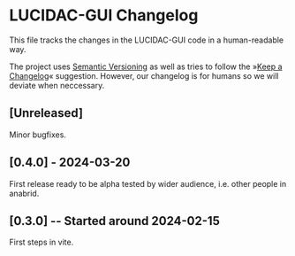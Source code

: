 # LUCIDAC-GUI Changelog

This file tracks the changes in the LUCIDAC-GUI code in a human-readable way.

The project uses [Semantic Versioning](https://semver.org/) as well as
tries to follow the »[Keep a Changelog](https://keepachangelog.com/)« suggestion.
However, our changelog is for humans so we will deviate when neccessary.

## [Unreleased]

Minor bugfixes.

## [0.4.0] - 2024-03-20

First release ready to be alpha tested by wider audience, i.e. other people
in anabrid.

## [0.3.0] -- Started around 2024-02-15

First steps in vite.
